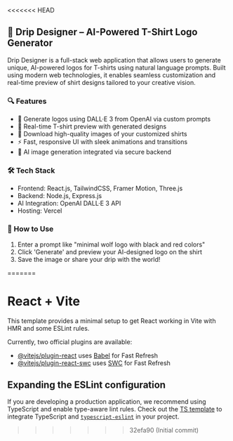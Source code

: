 <<<<<<< HEAD

## 🧢 Drip Designer – AI-Powered T-Shirt Logo Generator

Drip Designer is a full-stack web application that allows users to generate unique, AI-powered logos for T-shirts using natural language prompts. Built using modern web technologies, it enables seamless customization and real-time preview of shirt designs tailored to your creative vision.

### 🔍 Features

* 🎨 Generate logos using DALL·E 3 from OpenAI via custom prompts
* 👕 Real-time T-shirt preview with generated designs
* 💾 Download high-quality images of your customized shirts
* ⚡ Fast, responsive UI with sleek animations and transitions
* 🧠 AI image generation integrated via secure backend

### 🛠️ Tech Stack

* Frontend: React.js, TailwindCSS, Framer Motion, Three.js
* Backend: Node.js, Express.js
* AI Integration: OpenAI DALL·E 3 API
* Hosting: Vercel

### 🚀 How to Use

1. Enter a prompt like "minimal wolf logo with black and red colors"
2. Click 'Generate' and preview your AI-designed logo on the shirt
3. Save the image or share your drip with the world!



=======
# React + Vite

This template provides a minimal setup to get React working in Vite with HMR and some ESLint rules.

Currently, two official plugins are available:

- [@vitejs/plugin-react](https://github.com/vitejs/vite-plugin-react/blob/main/packages/plugin-react/README.md) uses [Babel](https://babeljs.io/) for Fast Refresh
- [@vitejs/plugin-react-swc](https://github.com/vitejs/vite-plugin-react-swc) uses [SWC](https://swc.rs/) for Fast Refresh

## Expanding the ESLint configuration

If you are developing a production application, we recommend using TypeScript and enable type-aware lint rules. Check out the [TS template](https://github.com/vitejs/vite/tree/main/packages/create-vite/template-react-ts) to integrate TypeScript and [`typescript-eslint`](https://typescript-eslint.io) in your project.
>>>>>>> 32efa90 (Initial commit)
